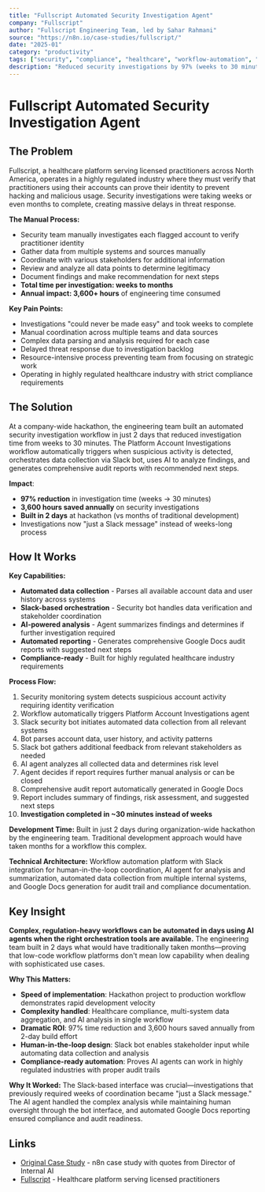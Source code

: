 ```yaml
---
title: "Fullscript Automated Security Investigation Agent"
company: "Fullscript"
author: "Fullscript Engineering Team, led by Sahar Rahmani"
source: "https://n8n.io/case-studies/fullscript/"
date: "2025-01"
category: "productivity"
tags: ["security", "compliance", "healthcare", "workflow-automation", "ai-agent"]
description: "Reduced security investigations by 97% (weeks to 30 minutes), saving 3,600+ hours/year"
---
```


# Fullscript Automated Security Investigation Agent

## The Problem

Fullscript, a healthcare platform serving licensed practitioners across North America, operates in a highly regulated industry where they must verify that practitioners using their accounts can prove their identity to prevent hacking and malicious usage. Security investigations were taking weeks or even months to complete, creating massive delays in threat response.

**The Manual Process:**
- Security team manually investigates each flagged account to verify practitioner identity
- Gather data from multiple systems and sources manually
- Coordinate with various stakeholders for additional information
- Review and analyze all data points to determine legitimacy
- Document findings and make recommendation for next steps
- **Total time per investigation: weeks to months**
- **Annual impact: 3,600+ hours** of engineering time consumed

**Key Pain Points:**
- Investigations "could never be made easy" and took weeks to complete
- Manual coordination across multiple teams and data sources
- Complex data parsing and analysis required for each case
- Delayed threat response due to investigation backlog
- Resource-intensive process preventing team from focusing on strategic work
- Operating in highly regulated healthcare industry with strict compliance requirements

## The Solution

At a company-wide hackathon, the engineering team built an automated security investigation workflow in just 2 days that reduced investigation time from weeks to 30 minutes. The Platform Account Investigations workflow automatically triggers when suspicious activity is detected, orchestrates data collection via Slack bot, uses AI to analyze findings, and generates comprehensive audit reports with recommended next steps.

**Impact**:
- **97% reduction** in investigation time (weeks → 30 minutes)
- **3,600 hours saved annually** on security investigations
- **Built in 2 days** at hackathon (vs months of traditional development)
- Investigations now "just a Slack message" instead of weeks-long process

## How It Works

**Key Capabilities:**
- **Automated data collection** - Parses all available account data and user history across systems
- **Slack-based orchestration** - Security bot handles data verification and stakeholder coordination
- **AI-powered analysis** - Agent summarizes findings and determines if further investigation required
- **Automated reporting** - Generates comprehensive Google Docs audit reports with suggested next steps
- **Compliance-ready** - Built for highly regulated healthcare industry requirements

**Process Flow:**
1. Security monitoring system detects suspicious account activity requiring identity verification
2. Workflow automatically triggers Platform Account Investigations agent
3. Slack security bot initiates automated data collection from all relevant systems
4. Bot parses account data, user history, and activity patterns
5. Slack bot gathers additional feedback from relevant stakeholders as needed
6. AI agent analyzes all collected data and determines risk level
7. Agent decides if report requires further manual analysis or can be closed
8. Comprehensive audit report automatically generated in Google Docs
9. Report includes summary of findings, risk assessment, and suggested next steps
10. **Investigation completed in ~30 minutes instead of weeks**

**Development Time:** Built in just 2 days during organization-wide hackathon by the engineering team. Traditional development approach would have taken months for a workflow this complex.

**Technical Architecture:** Workflow automation platform with Slack integration for human-in-the-loop coordination, AI agent for analysis and summarization, automated data collection from multiple internal systems, and Google Docs generation for audit trail and compliance documentation.

## Key Insight

**Complex, regulation-heavy workflows can be automated in days using AI agents when the right orchestration tools are available.** The engineering team built in 2 days what would have traditionally taken months—proving that low-code workflow platforms don't mean low capability when dealing with sophisticated use cases.

**Why This Matters:**
- **Speed of implementation**: Hackathon project to production workflow demonstrates rapid development velocity
- **Complexity handled**: Healthcare compliance, multi-system data aggregation, and AI analysis in single workflow
- **Dramatic ROI**: 97% time reduction and 3,600 hours saved annually from 2-day build effort
- **Human-in-the-loop design**: Slack bot enables stakeholder input while automating data collection and analysis
- **Compliance-ready automation**: Proves AI agents can work in highly regulated industries with proper audit trails

**Why It Worked:** The Slack-based interface was crucial—investigations that previously required weeks of coordination became "just a Slack message." The AI agent handled the complex analysis while maintaining human oversight through the bot interface, and automated Google Docs reporting ensured compliance and audit readiness.

## Links

- [Original Case Study](https://n8n.io/case-studies/fullscript/) - n8n case study with quotes from Director of Internal AI
- [Fullscript](https://fullscript.com/) - Healthcare platform serving licensed practitioners

